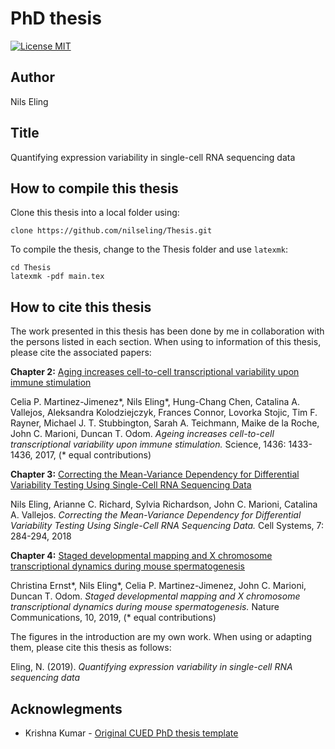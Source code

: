 PhD thesis
========================

[![License MIT](http://img.shields.io/badge/license-MIT-brightgreen.svg)](license.md)

## Author

Nils Eling

## Title

Quantifying expression variability in single-cell RNA sequencing data

## How to compile this thesis

Clone this thesis into a local folder using:

```{bash}
clone https://github.com/nilseling/Thesis.git
```

To compile the thesis, change to the Thesis folder and use `latexmk`:

```{bash}
cd Thesis
latexmk -pdf main.tex
```

## How to cite this thesis

The work presented in this thesis has been done by me in collaboration with the persons listed in each section. 
When using to information of this thesis, please cite the associated papers:

**Chapter 2:** [Aging increases cell-to-cell transcriptional variability upon immune stimulation](http://science.sciencemag.org/content/355/6332/1433)

Celia P. Martinez-Jimenez\*, Nils  Eling\*, Hung-Chang Chen, Catalina A. Vallejos, Aleksandra Kolodziejczyk, Frances Connor, Lovorka Stojic, Tim F. Rayner, Michael J. T. Stubbington, Sarah A. Teichmann, Maike de la Roche, John C. Marioni, Duncan T. Odom.
_Ageing increases cell-to-cell transcriptional variability upon immune stimulation._ Science, 1436: 1433-1436, 2017, (\* equal contributions)

**Chapter 3:** [Correcting the Mean-Variance Dependency for Differential Variability Testing Using Single-Cell RNA Sequencing Data](https://www.cell.com/cell-systems/fulltext/S2405-4712(18)30278-3)

Nils Eling, Arianne C. Richard, Sylvia Richardson, John C. Marioni, Catalina A. Vallejos. 
_Correcting the Mean-Variance Dependency for Differential Variability Testing Using Single-Cell RNA Sequencing Data._ Cell Systems, 7: 284-294, 2018 

**Chapter 4:** [Staged developmental mapping and X chromosome transcriptional dynamics during mouse spermatogenesis](https://www.nature.com/articles/s41467-019-09182-1)

Christina Ernst\*, Nils  Eling\*, Celia P. Martinez-Jimenez, John C. Marioni, Duncan T. Odom.
_Staged developmental mapping and X chromosome transcriptional dynamics during mouse spermatogenesis._ Nature Communications, 10, 2019, (\* equal contributions)

The figures in the introduction are my own work. 
When using or adapting them, please cite this thesis as follows:

Eling, N. (2019). _Quantifying expression variability in single-cell RNA sequencing data_

## Acknowlegments

*   Krishna Kumar - [Original CUED PhD thesis template](https://github.com/kks32/phd-thesis-template)
